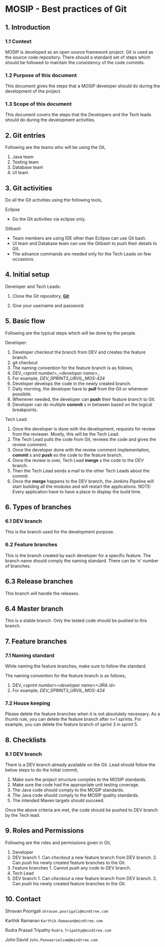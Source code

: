 # MOSIP - Best practices of Git 

## 1. Introduction
  ### 1.1 Context

MOSIP is developed as an open source framework project. Git is used as the source code repository. There should a standard set of steps which should be followed to maintain the consistency of the code commits.

 ### 1.2 Purpose of this document

This document gives the steps that a MOSIP developer should do during the development of the project.

  ### 1.3 Scope of this document

This document covers the steps that the Developers and the Tech leads should do during the development activities.

## 2. Git entries

Following are the teams who will be using the Git,

1. Java team
2. Testing team
3. Database team
4. UI team

## 3. Git activities

Do all the Git activities using the following tools,

Eclipse

- Do the Git activities via eclipse only.

Gitbash

- Team members are using IDE other than Eclipse can use Git bash.
- UI team and Database team can use the Gitbash to push their details to Git.
- The advance commands are needed only for the Tech Leads on few occasions.

## 4. Initial setup

Developer and Tech Leads:

1. Clone the Git repository, [**Git**](/mosip/mosip.git)

2. Give your username and password.

## 5. Basic flow

Following are the typical steps which will be done by the people.

Developer:

1. Developer checkout the branch from DEV and creates the feature branch.
  1. git checkout
2. The naming convention for the feature branch is as follows,
  1. DEV\_<_sprint number_>\_<_developer name_>\_<JIRA id>
  2. For example, _DEV_SPRINT3_URVIL_MOS-424_
3. Developer develops the code in the newly created branch.
4. Daily morning, the developer have to **pull** from the Git or whenever possibile.
5. Whenever needed, the developer can **push** their feature branch to Git.
6. Developer can do multiple **commit** s in between based on the logical breakpoints.

Tech Lead:

1. Once the developer is done with the development, requests for review from the reviewer. Mostly, this will be the Tech Lead.
2. The Tech Lead pulls the code from Git, reviews the code and gives the review comment.
3. Once the developer done with the review comment implementation, **commit** s and **push** es the code to the feature branch.
4. Once the review is over, Tech Lead **merge** s the code to the DEV branch.
5. Then the Tech Lead sends a mail to the other Tech Leads about the commit.
6. Once the **merge** happens to the DEV branch, the Jenkins Pipeline will start building all the modules and will restart the applications. NOTE: Every application have to have a place to display the build time.

## 6. Types of branches
### 6.1 DEV branch

This is the branch used for the development purpose.

### 6.2 Feature branches

This is the branch created by each developer for a specific feature. The branch name should comply the naming standard. There can be &#39;n&#39; number of branches.

## 6.3 Release branches

This branch will handle the releases.

## 6.4 Master branch

This is a stable branch. Only the tested code should be pushed to this branch.

## 7. Feature branches
  ### 7.1 Naming standard

While naming the feature branches, make sure to follow the standard.

The naming convention for the feature branch is as follows, 
  1. DEV_&lt;_sprint number_&gt;_&lt;_developer name_&gt;_&lt;JIRA id&gt;
  2. For example, _DEV_SPRINT3_URVIL_MOS-424_

### 7.2 House keeping

Please delete the feature branches when it is not absolutely necessary. As a thumb rule, you can delete the feature branch after n+1 sprints. For example, you can delete the feature branch of sprint 3 in sprint 5.

## 8. Checklists

### 8.1 DEV branch

There is a DEV branch already available on the Git. Lead should follow the below steps to do the initial commit,

1. Make sure the project structure complies to the MOSIP standards.
2. Make sure the code had the appropriate unit testing coverage.
3. The Java code should comply to the MOSIP standards.
4. The Java code should comply to the MOSIP quality standards.
5. The intended Maven targets should succeed.

Once the above criteria are met, the code should be pushed to DEV branch by the Tech lead.

## 9. Roles and Permissions

Following are the roles and permissions given in Git,

1. Developer
  1. DEV branch
    1. Can _checkout_ a new feature branch from DEV branch.
    2. Can _push_ his newly created feature branches to the Git.
  2. Feature branches
    1. Cannot _push_ any code to DEV branch.
2. Tech Lead
  1. DEV branch
    1. Can _checkout_ a new feature branch from DEV branch.
    2. Can _push_ his newly created feature branches to the Git.


## 10. Contact

Shravan Poorigali `shravan.poorigali@mindtree.com`

Karthik Ramanan `Karthik.Ramanan@mindtree.com`

Rudra Prasad Tripathy `Rudra.Tripathy@mindtree.com`

John David `John.Panneerselvam@mindtree.com`